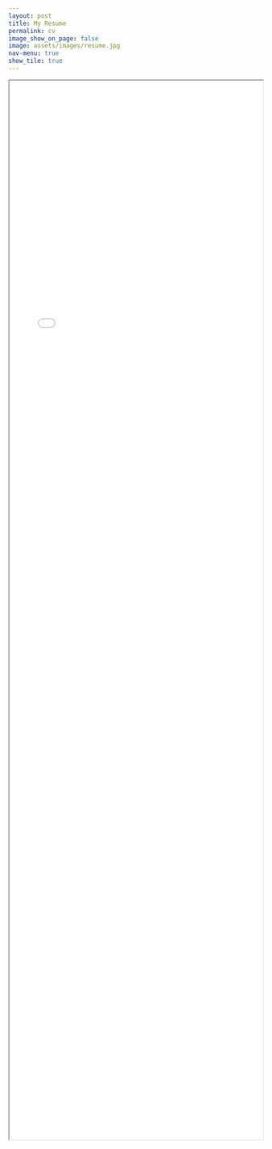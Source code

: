 ```yaml
---
layout: post
title: My Resume
permalink: cv
image_show_on_page: false
image: assets/images/resume.jpg
nav-menu: true
show_tile: true
---
```

<iframe src="{{ site.url }}/assets/files/cv2.pdf" width="100%" height="2100px"> </iframe>
